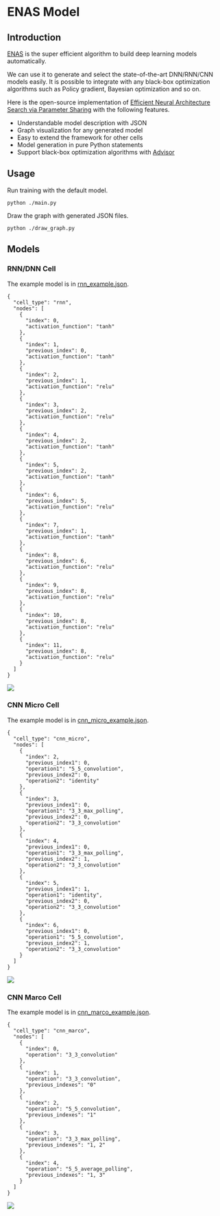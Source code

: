 # ENAS Model

## Introduction

[ENAS](https://arxiv.org/abs/1802.03268) is the super efficient algorithm to build deep learning models automatically.

We can use it to generate and select the state-of-the-art DNN/RNN/CNN models easily. It is possible to integrate with any black-box optimization algorithms such as Policy gradient, Bayesian optimization and so on.

Here is the open-source implementation of [Efficient Neural Architecture Search via Parameter Sharing](https://arxiv.org/abs/1802.03268) with the following features.

* Understandable model description with JSON
* Graph visualization for any generated model
* Easy to extend the framework for other cells
* Model generation in pure Python statements
* Support black-box optimization algorithms with [Advisor](https://github.com/tobegit3hub/advisor)

## Usage

Run training with the default model.

```
python ./main.py
```

Draw the graph with generated JSON files.

```
python ./draw_graph.py
```

## Models

### RNN/DNN Cell

The example model is in [rnn_example.json](./examples/rnn_example.json).

```
{
  "cell_type": "rnn",
  "nodes": [
    {
      "index": 0,
      "activation_function": "tanh"
    },
    {
      "index": 1,
      "previous_index": 0,
      "activation_function": "tanh"
    },
    {
      "index": 2,
      "previous_index": 1,
      "activation_function": "relu"
    },
    {
      "index": 3,
      "previous_index": 2,
      "activation_function": "relu"
    },
    {
      "index": 4,
      "previous_index": 2,
      "activation_function": "tanh"
    },
    {
      "index": 5,
      "previous_index": 2,
      "activation_function": "tanh"
    },
    {
      "index": 6,
      "previous_index": 5,
      "activation_function": "relu"
    },
    {
      "index": 7,
      "previous_index": 1,
      "activation_function": "tanh"
    },
    {
      "index": 8,
      "previous_index": 6,
      "activation_function": "relu"
    },
    {
      "index": 9,
      "previous_index": 8,
      "activation_function": "relu"
    },
    {
      "index": 10,
      "previous_index": 8,
      "activation_function": "relu"
    },
    {
      "index": 11,
      "previous_index": 8,
      "activation_function": "relu"
    }
  ]
}
```

![](./examples/rnn_example.png)


### CNN Micro Cell

The example model is in [cnn_micro_example.json](./examples/cnn_micro_example.json).

```
{
  "cell_type": "cnn_micro",
  "nodes": [
    {
      "index": 2,
      "previous_index1": 0,
      "operation1": "5_5_convolution",
      "previous_index2": 0,
      "operation2": "identity"
    },
    {
      "index": 3,
      "previous_index1": 0,
      "operation1": "3_3_max_polling",
      "previous_index2": 0,
      "operation2": "3_3_convolution"
    },
    {
      "index": 4,
      "previous_index1": 0,
      "operation1": "3_3_max_polling",
      "previous_index2": 1,
      "operation2": "3_3_convolution"
    },
    {
      "index": 5,
      "previous_index1": 1,
      "operation1": "identity",
      "previous_index2": 0,
      "operation2": "3_3_convolution"
    },
    {
      "index": 6,
      "previous_index1": 0,
      "operation1": "5_5_convolution",
      "previous_index2": 1,
      "operation2": "3_3_convolution"
    }
  ]
}

```

![](./examples/cnn_micro_example.png)

### CNN Marco Cell

The example model is in [cnn_marco_example.json](./examples/cnn_marco_example.json).

```
{
  "cell_type": "cnn_marco",
  "nodes": [
    {
      "index": 0,
      "operation": "3_3_convolution"
    },
    {
      "index": 1,
      "operation": "3_3_convolution",
      "previous_indexes": "0"
    },
    {
      "index": 2,
      "operation": "5_5_convolution",
      "previous_indexes": "1"
    },
    {
      "index": 3,
      "operation": "3_3_max_polling",
      "previous_indexes": "1, 2"
    },
    {
      "index": 4,
      "operation": "5_5_average_polling",
      "previous_indexes": "1, 3"
    }
  ]
}

```

![](./examples/cnn_marco_example.png)
